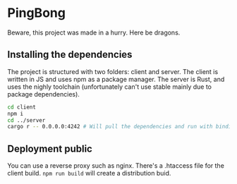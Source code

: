 # PingBong

Beware, this project was made in a hurry. Here be dragons.

## Installing the dependencies

The project is structured with two folders: client and server.
The client is written in JS and uses npm as a package manager.
The server is Rust, and uses the nighly toolchain (unfortunately can't use stable mainly due to package dependencies).

```bash
cd client
npm i
cd ../server
cargo r -- 0.0.0.0:4242 # Will pull the dependencies and run with binding to all network interfaces on port 4242.
```

## Deployment public

You can use a reverse proxy such as nginx.
There's a .htaccess file for the client build.
`npm run build` will create a distribution buid.
